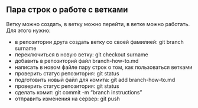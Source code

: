## Пара строк о работе с ветками
Ветку можно создать, в ветку можно перейти, в ветке можно работать.<br/>
Для этого нужно:
* в репозитории друга создать ветку со своей фамилией: git branch surname
* переключиться в новую ветку: git checkout surname
* добавить в репозиторий файл branch-how-to.md
* написать в новом файле пару строк о том, как пользоваться ветками
* проверить статус репозитория: git status
* подготовить новый файл для комита: git add branch-how-to.md
* проверить статус репозитория: git status
* сделать комит: git commit -m “branch instructions”
* отправить изменения на сервер: git push